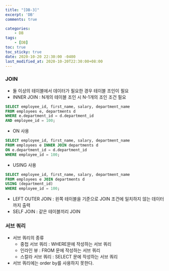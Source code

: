 ```yaml
---
title: "[DB-3]"
excerpt: 'DB'
comments: true

categories:
    - DB
tags:
    - [DB]
toc: true
toc_sticky: true
date: 2020-10-20 22:30:00 -0400
last_modified_at: 2020-10-20T22:30:00+08:00
---
```


### JOIN

- 둘 이상의 테이블에서 데이터가 필요한 경우 테이블 조인이 필요
- INNER JOIN : N개의 테이블 조인 시 N-1개의 조인 조건 필요

```sql
SELECT employee_id, first_name, salary, department_name
FROM employees e, departments d
WHERE e.department_id = d.department_id
AND employee_id = 100;
```

- ON 사용

```sql
SELECT employee_id, first_name, salary, department_name
FROM employees e INNER JOIN departments d
ON e.department_id = d.department_id
WHERE employee_id = 100;
```

- USING 사용

```sql
SELECT employee_id, first_name, salary, department_name
FROM employees e JOIN departments d
USING (department_id)
WHERE employee_id = 100;
```

- LEFT OUTER JOIN : 왼쪽 테이블을 기준으로 JOIN 조건에 일치하지 않는 데이터까지 출력
- SELF JOIN : 같은 테이블끼리 JOIN

### 서브 쿼리

- 서브 쿼리의 종류
  - 중첩 서브 쿼리 : WHERE문에 작성하는 서브 쿼리
  - 인라인 뷰 : FROM 문에 작성하는 서브 쿼리
  - 스칼라 서브 쿼리 : SELECT 문에 작성하는 서브 쿼리
- 서브 쿼리에는 order by를 사용하지 못한다.
